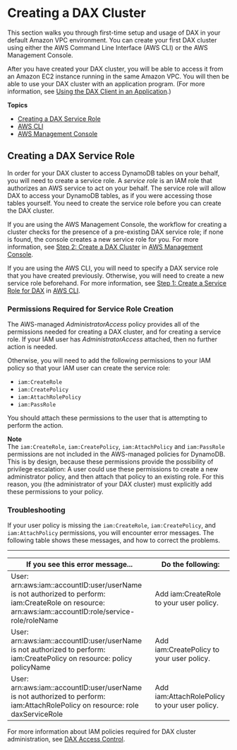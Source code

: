 # Creating a DAX Cluster<a name="DAX.create-cluster"></a>

This section walks you through first\-time setup and usage of DAX in your default Amazon VPC environment\. You can create your first DAX cluster using either the AWS Command Line Interface \(AWS CLI\) or the AWS Management Console\.

After you have created your DAX cluster, you will be able to access it from an Amazon EC2 instance running in the same Amazon VPC\. You will then be able to use your DAX cluster with an application program\. \(For more information, see [Using the DAX Client in an Application](DAX.client.md)\.\)

**Topics**
+ [Creating a DAX Service Role](#DAX.create-cluster.iam-permissions)
+ [AWS CLI](DAX.create-cluster.cli.md)
+ [AWS Management Console](DAX.create-cluster.console.md)

## Creating a DAX Service Role<a name="DAX.create-cluster.iam-permissions"></a>

In order for your DAX cluster to access DynamoDB tables on your behalf, you will need to create a service role\. A *service role* is an IAM role that authorizes an AWS service to act on your behalf\. The service role will allow DAX to access your DynamoDB tables, as if you were accessing those tables yourself\. You need to create the service role before you can create the DAX cluster\.

If you are using the AWS Management Console, the workflow for creating a cluster checks for the presence of a pre\-existing DAX service role; if none is found, the console creates a new service role for you\. For more information, see [Step 2: Create a DAX Cluster](DAX.create-cluster.console.create-cluster.md) in [AWS Management Console](DAX.create-cluster.console.md)\.

If you are using the AWS CLI, you will need to specify a DAX service role that you have created previously\. Otherwise, you will need to create a new service role beforehand\. For more information, see [Step 1: Create a Service Role for DAX](DAX.create-cluster.cli.create-service-role.md) in [AWS CLI](DAX.create-cluster.cli.md)\.

### Permissions Required for Service Role Creation<a name="DAX.create-cluster.iam-permissions.required"></a>

The AWS\-managed *AdministratorAccess* policy provides all of the permissions needed for creating a DAX cluster, and for creating a service role\. If your IAM user has *AdministratorAccess* attached, then no further action is needed\. 

Otherwise, you will need to add the following permissions to your IAM policy so that your IAM user can create the service role:
+ `iam:CreateRole`
+ `iam:CreatePolicy`
+ `iam:AttachRolePolicy`
+ `iam:PassRole`

You should attach these permissions to the user that is attempting to perform the action\.

**Note**  
The `iam:CreateRole`, `iam:CreatePolicy`, `iam:AttachPolicy` and `iam:PassRole` permissions are not included in the AWS\-managed policies for DynamoDB\. This is by design, because these permissions provide the possibility of privilege escalation: A user could use these permissions to create a new administrator policy, and then attach that policy to an existing role\. For this reason, you \(the administrator of your DAX cluster\) must explicitly add these permissions to your policy\. 

### Troubleshooting<a name="DAX.create-cluster.iam-permissions.troubleshooting"></a>

If your user policy is missing the `iam:CreateRole`, `iam:CreatePolicy`, and `iam:AttachPolicy` permissions, you will encounter error messages\. The following table shows these messages, and how to correct the problems\.


****  

| If you see this error message\.\.\. | Do the following: | 
| --- | --- | 
| User: arn:aws:iam::accountID:user/userName is not authorized to perform: iam:CreateRole on resource: arn:aws:iam::accountID:role/service\-role/roleName  | Add iam:CreateRole to your user policy\. | 
| User: arn:aws:iam::accountID:user/userName is not authorized to perform: iam:CreatePolicy on resource: policy policyName |  Add iam:CreatePolicy to your user policy\. | 
| User: arn:aws:iam::accountID:user/userName is not authorized to perform: iam:AttachRolePolicy on resource: role daxServiceRole | Add iam:AttachRolePolicy to your user policy\. | 

For more information about IAM policies required for DAX cluster administration, see [DAX Access Control](DAX.access-control.md)\.